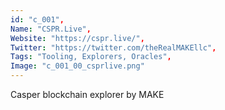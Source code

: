 ```yaml
--- 
id: "c_001", 
Name: "CSPR.Live", 
Website: "https://cspr.live/", 
Twitter: "https://twitter.com/theRealMAKEllc", 
Tags: "Tooling, Explorers, Oracles", 
Image: "c_001_00_csprlive.png" 
--- 
```

<!--lang:en--> 
Casper blockchain explorer by MAKE
<!--lang:es--] 
Explorador Casper blockchain por MAKE
<!--lang:de--] 
Casper-Blockchain-Explorer von MAKE
<!--lang:fr--] 
L'explorateur de blockchains Casper par MAKE
<!--lang:pl--] 
Casper blockchain explorer firmy MAKE
[!--lang:*-->
